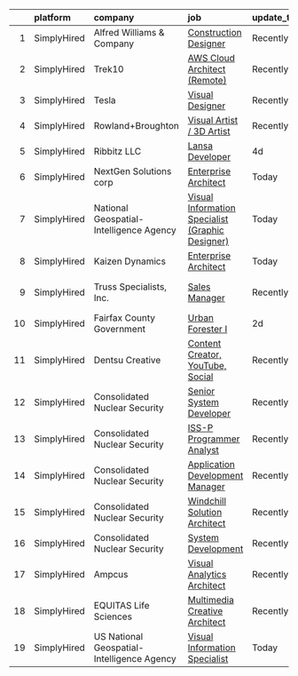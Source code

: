 

|    | platform    | company                                    | job                                                                                                                                                           | update_time   | location        |
|---:|:------------|:-------------------------------------------|:--------------------------------------------------------------------------------------------------------------------------------------------------------------|:--------------|:----------------|
|  1 | SimplyHired | Alfred Williams & Company                  | [Construction Designer](https://www.simplyhired.com/job/WoRhtDbQOhNubS15VfOx8U9U6PT8vvSWWx3Or_0eUd2VnZ57jBwQww?q=visual+architect)                            | Recently      | Nashville, TN   |
|  2 | SimplyHired | Trek10                                     | [AWS Cloud Architect (Remote)](https://www.simplyhired.com/job/RklG0hKuuFzy_lte37uzqIFoRxDQ4rotGo6knLqN_kWq2CDSWHWAAw?q=visual+architect)                     | Recently      | Remote          |
|  3 | SimplyHired | Tesla                                      | [Visual Designer](https://www.simplyhired.com/job/8xa7SsHkWQizRBz7HRMgc0sut82wRjL2HB4GxCDCe5d307YkKcUF3g?q=visual+architect)                                  | Recently      | Hawthorne, CA   |
|  4 | SimplyHired | Rowland+Broughton                          | [Visual Artist / 3D Artist](https://www.simplyhired.com/job/a6jc09FaT-WsTWRX4SZ9r250FnXzzVMgqyOB-q7qjxkVTn6ELeF_Pg?q=visual+architect)                        | Recently      | Denver, CO      |
|  5 | SimplyHired | Ribbitz LLC                                | [Lansa Developer](https://www.simplyhired.com/job/SAjFDRXLsCxHPb1GKiSwp423vd3MpRwxwF6t4DPL5vknL19r-3Ax0w?q=visual+architect)                                  | 4d            | Remote          |
|  6 | SimplyHired | NextGen Solutions corp                     | [Enterprise Architect](https://www.simplyhired.com/job/BPeHFl1pIS_KnTcFP0F55EHqBw3RVLxuTW68ZZlnb4jIfjfuvO3hOg?q=visual+architect)                             | Today         | Washington, DC  |
|  7 | SimplyHired | National Geospatial-Intelligence Agency    | [Visual Information Specialist (Graphic Designer)](https://www.simplyhired.com/job/Jm1R91Kb_-Z_lE62mWMzEhR646NzDhKcyRfHekIDMToMfTbcgMvKfg?q=visual+architect) | Today         | Springfield, VA |
|  8 | SimplyHired | Kaizen Dynamics                            | [Enterprise Architect](https://www.simplyhired.com/job/x2HwCaHli_JQhiqtox0Uh4LTeP6em3e2Qt7NkCKRHaPnZjq0ucTLBg?q=visual+architect)                             | Today         | Washington, DC  |
|  9 | SimplyHired | Truss Specialists, Inc.                    | [Sales Manager](https://www.simplyhired.com/job/VGXb12crtgX3v9zaaBLxKWScEw8uia32lgDVlYnuWfFGyxY7lOflqQ?q=visual+architect)                                    | Recently      | La Crescent, MN |
| 10 | SimplyHired | Fairfax County Government                  | [Urban Forester I](https://www.simplyhired.com/job/P_Xeir91n3NVI4AYbA05G5TH7bSQFL9zkUGirQUEkZMSBYhmYy11Gg?q=visual+architect)                                 | 2d            | Fairfax, VA     |
| 11 | SimplyHired | Dentsu Creative                            | [Content Creator, YouTube, Social](https://www.simplyhired.com/job/OdmoVtnuZO7Dn0Fq3xcJmdfFQ983vh2Ux5OPqCqLode6ZUeSPi2NSg?q=visual+architect)                 | Recently      | Los Angeles, CA |
| 12 | SimplyHired | Consolidated Nuclear Security              | [Senior System Developer](https://www.simplyhired.com/job/jPVN7nHIKCwi0tWydx01QmwUmFSN26X1Y360FYP49V4JPPLErxWhTA?q=visual+architect)                          | Recently      | Oak Ridge, TN   |
| 13 | SimplyHired | Consolidated Nuclear Security              | [ISS-P Programmer Analyst](https://www.simplyhired.com/job/lwiq82WbBHhse3GCbJkqfYFMAXponH8JFM2FIixX6aISOdj58Nd74g?q=visual+architect)                         | Recently      | Amarillo, TX    |
| 14 | SimplyHired | Consolidated Nuclear Security              | [Application Development Manager](https://www.simplyhired.com/job/wcSUvY6-C7eteJD9OV1CUBFnVC_iGFtqUjEEtxXgPr_vg4ZawNumAw?q=visual+architect)                  | Recently      | Amarillo, TX    |
| 15 | SimplyHired | Consolidated Nuclear Security              | [Windchill Solution Architect](https://www.simplyhired.com/job/zF-trRViqq8gUwJmotKqW9Sv4ItGdfTS0kB1iIuMZKpCoHMrZWxViA?q=visual+architect)                     | Recently      | Amarillo, TX    |
| 16 | SimplyHired | Consolidated Nuclear Security              | [System Development](https://www.simplyhired.com/job/7ubNTA9bW-_stopExB5emQ0mcVfoxUJW7UNFGDVyAJZrJD8QwJrlPQ?q=visual+architect)                               | Recently      | Oak Ridge, TN   |
| 17 | SimplyHired | Ampcus                                     | [Visual Analytics Architect](https://www.simplyhired.com/job/SPAlXerdTfV6kBYFGQfSnWwqAWv4NhqJ8ksAicbTSgiDlNkKq2WmQA?q=visual+architect)                       | Recently      | Remote          |
| 18 | SimplyHired | EQUITAS Life Sciences                      | [Multimedia Creative Architect](https://www.simplyhired.com/job/ichTX3k1Ejo7tX1GyCNQsvRJKJYEbv4IqWgcjyZm74n5FB1102LY-Q?q=visual+architect)                    | Recently      | Essex, VT       |
| 19 | SimplyHired | US National Geospatial-Intelligence Agency | [Visual Information Specialist](https://www.simplyhired.com/job/Soak4JN-gjGGAUc-RUxBqIaQpQjaoINk2qojrOWFd-GelMfC0W-hrQ?q=visual+architect)                    | Today         | Springfield, VA |